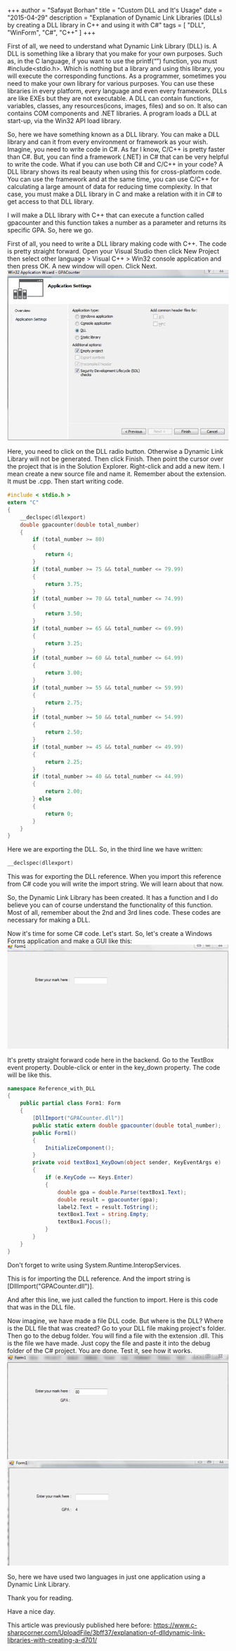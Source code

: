 +++
author = "Safayat Borhan"
title = "Custom DLL and It's Usage"
date = "2015-04-29"
description = "Explanation of Dynamic Link Libraries (DLLs) by creating a DLL library in C++ and using it with C#"
tags = [
    "DLL",
    "WinForm",
    "C#",
    "C++"
]
+++

First of all, we need to understand what Dynamic Link Library (DLL) is. A DLL is something like a library that you make for your own purposes. Such as, in the C language, if you want to use the printf(“”) function, you must #include<stdio.h>. Which is nothing but a library and using this library, you will execute the corresponding functions. As a programmer, sometimes you need to make your own library for various purposes. You can use these libraries in every platform, every language and even every framework. DLLs are like EXEs but they are not executable. A DLL can contain functions, variables, classes, any resources(icons, images, files) and so on. It also can contains COM components and .NET libraries. A program loads a DLL at start-up, via the Win32 API load library.

So, here we have something known as a DLL library. You can make a DLL library and can it from every environment or framework as your wish. Imagine, you need to write code in C#. As far I know, C/C++ is pretty faster than C#. But, you can find a framework (.NET) in C# that can be very helpful to write the code. What if you can use both C# and C/C++ in your code? A DLL library shows its real beauty when using this for cross-platform code. You can use the framework and at the same time, you can use C/C++ for calculating a large amount of data for reducing time complexity. In that case, you must make a DLL library in C and make a relation with it in C# to get access to that DLL library.

I will make a DLL library with C++ that can execute a function called gpacounter and this function takes a number as a parameter and returns its specific GPA. So, here we go.

First of all, you need to write a DLL library making code with C++. The code is pretty straight forward. Open your Visual Studio then click New Project then select other language > Visual C++ > Win32 console application and then press OK. A new window will open. Click Next.
![](a1.JPG "")

Here, you need to click on the DLL radio button. Otherwise a Dynamic Link Library will not be generated. Then click Finish. Then point the cursor over the project that is in the Solution Explorer. Right-click and add a new item. I mean create a new source file and name it. Remember about the extension. It must be .cpp. Then start writing code.
```C
#include < stdio.h >  
extern "C"  
{  
    __declspec(dllexport)  
    double gpacounter(double total_number)  
    {  
        if (total_number >= 80)  
        {  
            return 4;  
        }  
        if (total_number >= 75 && total_number <= 79.99)  
        {  
            return 3.75;  
        }  
        if (total_number >= 70 && total_number <= 74.99)  
        {  
            return 3.50;  
        }  
        if (total_number >= 65 && total_number <= 69.99)  
        {  
            return 3.25;  
        }  
        if (total_number >= 60 && total_number <= 64.99)  
        {  
            return 3.00;  
        }  
        if (total_number >= 55 && total_number <= 59.99)  
        {  
            return 2.75;  
        }  
        if (total_number >= 50 && total_number <= 54.99)  
        {  
            return 2.50;  
        }  
        if (total_number >= 45 && total_number <= 49.99)  
        {  
            return 2.25;  
        }  
        if (total_number >= 40 && total_number <= 44.99)  
        {  
            return 2.00;  
        } else  
        {  
            return 0;  
        }  
    }  
} 
```

Here we are exporting the DLL. So, in the third line we have written:
```C
__declspec(dllexport) 
```

This was for exporting the DLL reference. When you import this reference from C# code you will write the import string. We will learn about that now.

So, the Dynamic Link Library has been created. It has a function and I do believe you can of course understand the functionality of this function. Most of all, remember about the 2nd and 3rd lines code. These codes are necessary for making a DLL.

Now it's time for some C# code. Let's start. So, let's create a Windows Forms application and make a GUI like this:
![](a2.JPG "")

It's pretty straight forward code here in the backend. Go to the TextBox event property. Double-click or enter in the key_down property. The code will be like this.

```csharp
namespace Reference_with_DLL  
{  
    public partial class Form1: Form  
    {  
        [DllImport("GPACounter.dll")]  
        public static extern double gpacounter(double total_number);  
        public Form1()  
        {  
            InitializeComponent();  
        }  
        private void textBox1_KeyDown(object sender, KeyEventArgs e)  
        {  
            if (e.KeyCode == Keys.Enter)  
            {  
                double gpa = double.Parse(textBox1.Text);  
                double result = gpacounter(gpa);  
                label2.Text = result.ToString();  
                textBox1.Text = string.Empty;  
                textBox1.Focus();  
            }  
        }  
    }  
}
```

Don't forget to write using System.Runtime.InteropServices.

This is for importing the DLL reference. And the import string is [DllImport("GPACounter.dll")].

And after this line, we just called the function to import. Here is this code that was in the DLL file.

Now imagine, we have made a file DLL code. But where is the DLL? Where is the DLL file that was created? Go to your DLL file making project's folder. Then go to the debug folder. You will find a file with the extension .dll. This is the file we have made. Just copy the file and paste it into the debug folder of the C# project. You are done. Test it, see how it works.
![](a3.JPG "")
![](a4.JPG "")

So, here we have used two languages in just one application using a Dynamic Link Library.

Thank you for reading.

Have a nice day.

This article was previously published here before: https://www.c-sharpcorner.com/UploadFile/3bff37/explanation-of-dlldynamic-link-libraries-with-creating-a-d701/